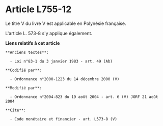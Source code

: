 # Article L755-12

Le titre V du livre V est applicable en Polynésie française. 

L'article L. 573-8 s'y applique également.

**Liens relatifs à cet article**

	**Anciens textes**:

	  - Loi n°83-1 du 3 janvier 1983 - art. 49 (Ab)

	**Codifié par**:

	  - Ordonnance n°2000-1223 du 14 décembre 2000 (V)

	**Modifié par**:

	  - Ordonnance n°2004-823 du 19 août 2004 - art. 6 (V) JORF 21 août 2004

	**Cite**:

	  - Code monétaire et financier - art. L573-8 (V)
